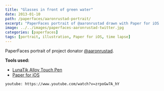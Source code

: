 ```yaml
---
title: "Glasses in front of green water"
date: 2013-01-10
path: /paperfaces/aaronrustad-portrait/
excerpt: "PaperFaces portrait of @aaronrustad drawn with Paper for iOS on an iPad."
image: ../../images/paperfaces-aaronrustad-twitter.jpg
categories: [paperfaces]
tags: [portrait, illustration, Paper for iOS, time lapse]
---
```


PaperFaces portrait of project donator [@aaronrustad](https://twitter.com/aaronrustad).

**Tools used:**

- [LunaTik Alloy Touch Pen](https://www.amazon.com/gp/product/B00821TR7G/ref=as_li_ss_tl?ie=UTF8&tag=mademist-20&linkCode=as2&camp=1789&creative=390957&creativeASIN=B00821TR7G)
- [Paper for iOS](https://paper.bywetransfer.com/)

`youtube: https://www.youtube.com/watch?v=zrpoGw7A_hY`
